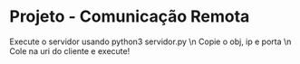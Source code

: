 # Projeto - Comunicação Remota

Execute o servidor usando python3 servidor.py \n
Copie o obj, ip e porta \n
Cole na uri do cliente e execute!
